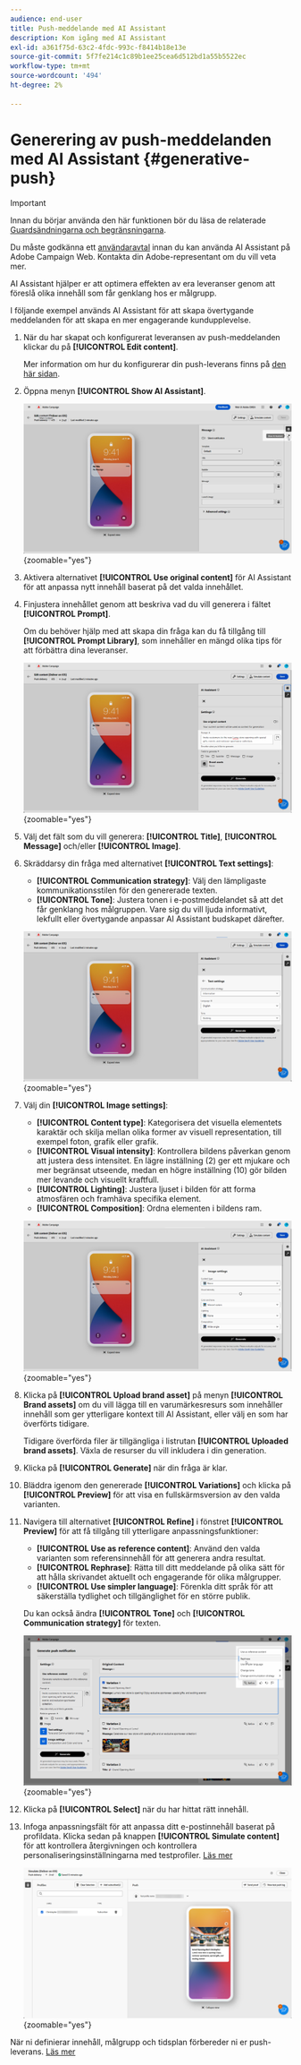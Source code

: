 ```yaml
---
audience: end-user
title: Push-meddelande med AI Assistant
description: Kom igång med AI Assistant
exl-id: a361f75d-63c2-4fdc-993c-f8414b18e13e
source-git-commit: 5f7fe214c1c89b1ee25cea6d512bd1a55b5522ec
workflow-type: tm+mt
source-wordcount: '494'
ht-degree: 2%

---
```


# Generering av push-meddelanden med AI Assistant {#generative-push}

>[!IMPORTANT]
>
>Innan du börjar använda den här funktionen bör du läsa de relaterade [Guardsändningarna och begränsningarna](generative-gs.md#generative-guardrails).
></br>
>
>Du måste godkänna ett [användaravtal](https://www.adobe.com/legal/licenses-terms/adobe-dx-gen-ai-user-guidelines.html) innan du kan använda AI Assistant på Adobe Campaign Web. Kontakta din Adobe-representant om du vill veta mer.

AI Assistant hjälper er att optimera effekten av era leveranser genom att föreslå olika innehåll som får genklang hos er målgrupp.

I följande exempel används AI Assistant för att skapa övertygande meddelanden för att skapa en mer engagerande kundupplevelse.

1. När du har skapat och konfigurerat leveransen av push-meddelanden klickar du på **[!UICONTROL Edit content]**.

   Mer information om hur du konfigurerar din push-leverans finns på [den här sidan](../push/create-push.md).

1. Öppna menyn **[!UICONTROL Show AI Assistant]**.

   ![Skärmbild som visar menyn Visa AI-assistenten](assets/push-genai-1.png){zoomable="yes"}

1. Aktivera alternativet **[!UICONTROL Use original content]** för AI Assistant för att anpassa nytt innehåll baserat på det valda innehållet.

1. Finjustera innehållet genom att beskriva vad du vill generera i fältet **[!UICONTROL Prompt]**.

   Om du behöver hjälp med att skapa din fråga kan du få tillgång till **[!UICONTROL Prompt Library]**, som innehåller en mängd olika tips för att förbättra dina leveranser.

   ![Skärmbild som visar gränssnittet för promptbiblioteket](assets/push-genai-2.png){zoomable="yes"}

1. Välj det fält som du vill generera: **[!UICONTROL Title]**, **[!UICONTROL Message]** och/eller **[!UICONTROL Image]**.

1. Skräddarsy din fråga med alternativet **[!UICONTROL Text settings]**:

   * **[!UICONTROL Communication strategy]**: Välj den lämpligaste kommunikationsstilen för den genererade texten.
   * **[!UICONTROL Tone]**: Justera tonen i e-postmeddelandet så att det får genklang hos målgruppen. Vare sig du vill ljuda informativt, lekfullt eller övertygande anpassar AI Assistant budskapet därefter.

   ![Skärmbild med alternativ för textinställningar](assets/push-genai-3.png){zoomable="yes"}

1. Välj din **[!UICONTROL Image settings]**:

   * **[!UICONTROL Content type]**: Kategorisera det visuella elementets karaktär och skilja mellan olika former av visuell representation, till exempel foton, grafik eller grafik.
   * **[!UICONTROL Visual intensity]**: Kontrollera bildens påverkan genom att justera dess intensitet. En lägre inställning (2) ger ett mjukare och mer begränsat utseende, medan en högre inställning (10) gör bilden mer levande och visuellt kraftfull.
   * **[!UICONTROL Lighting]**: Justera ljuset i bilden för att forma atmosfären och framhäva specifika element.
   * **[!UICONTROL Composition]**: Ordna elementen i bildens ram.

   ![Skärmbild med alternativ för bildinställningar](assets/push-genai-4.png){zoomable="yes"}

1. Klicka på **[!UICONTROL Upload brand asset]** på menyn **[!UICONTROL Brand assets]** om du vill lägga till en varumärkesresurs som innehåller innehåll som ger ytterligare kontext till AI Assistant, eller välj en som har överförts tidigare.

   Tidigare överförda filer är tillgängliga i listrutan **[!UICONTROL Uploaded brand assets]**. Växla de resurser du vill inkludera i din generation.

1. Klicka på **[!UICONTROL Generate]** när din fråga är klar.

1. Bläddra igenom den genererade **[!UICONTROL Variations]** och klicka på **[!UICONTROL Preview]** för att visa en fullskärmsversion av den valda varianten.

1. Navigera till alternativet **[!UICONTROL Refine]** i fönstret **[!UICONTROL Preview]** för att få tillgång till ytterligare anpassningsfunktioner:

   * **[!UICONTROL Use as reference content]**: Använd den valda varianten som referensinnehåll för att generera andra resultat.
   * **[!UICONTROL Rephrase]**: Rätta till ditt meddelande på olika sätt för att hålla skrivandet aktuellt och engagerande för olika målgrupper.
   * **[!UICONTROL Use simpler language]**: Förenkla ditt språk för att säkerställa tydlighet och tillgänglighet för en större publik.

   Du kan också ändra **[!UICONTROL Tone]** och **[!UICONTROL Communication strategy]** för texten.

   ![Skärmbild med alternativen Förfina ](assets/push-genai-5.png){zoomable="yes"}

1. Klicka på **[!UICONTROL Select]** när du har hittat rätt innehåll.

1. Infoga anpassningsfält för att anpassa ditt e-postinnehåll baserat på profildata. Klicka sedan på knappen **[!UICONTROL Simulate content]** för att kontrollera återgivningen och kontrollera personaliseringsinställningarna med testprofiler. [Läs mer](../preview-test/preview-content.md)

   ![Skärmbild med knappen Simulera innehåll](assets/push-genai-6.png){zoomable="yes"}

När ni definierar innehåll, målgrupp och tidsplan förbereder ni er push-leverans. [Läs mer](../monitor/prepare-send.md)